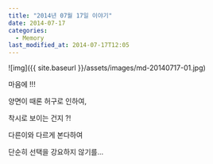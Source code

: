 ```yaml
---
title: "2014년 07월 17일 이야기"
date: 2014-07-17
categories:
  - Memory
last_modified_at: 2014-07-17T12:05
---
```


![img]({{ site.baseurl }}/assets/images/md-20140717-01.jpg)

마음에 !!!

양면이 때론 허구로 인하여,

착시로 보이는 건지 ?!

다른이와 다르게 본다하여 

단순히 선택을 강요하지 않기를...